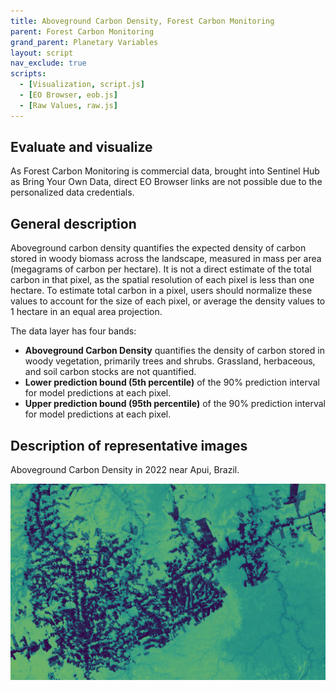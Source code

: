 ```yaml
---
title: Aboveground Carbon Density, Forest Carbon Monitoring
parent: Forest Carbon Monitoring
grand_parent: Planetary Variables
layout: script
nav_exclude: true
scripts:
  - [Visualization, script.js]
  - [EO Browser, eob.js]
  - [Raw Values, raw.js]
---
```


## Evaluate and visualize

As Forest Carbon Monitoring is commercial data, brought into Sentinel Hub as Bring Your Own Data, direct EO Browser links are not possible due to the personalized data credentials.

## General description

Aboveground carbon density quantifies the expected density of carbon stored in woody biomass across the
landscape, measured in mass per area (megagrams of carbon per hectare). It is not a direct estimate of the total
carbon in that pixel, as the spatial resolution of each pixel is less than one hectare. To estimate total carbon in a
pixel, users should normalize these values to account for the size of each pixel, or average the density values to 1
hectare in an equal area projection.

The data layer has four bands:

- **Aboveground Carbon Density** quantifies the density of carbon stored in woody vegetation,
  primarily trees and shrubs. Grassland, herbaceous, and soil carbon stocks are not quantified.
- **Lower prediction bound (5th percentile)** of the 90% prediction interval for model predictions at each pixel.
- **Upper prediction bound (95th percentile)** of the 90% prediction interval for model predictions at each pixel.

## Description of representative images

Aboveground Carbon Density in 2022 near Apui, Brazil.

![Aboveground Carbon Density Example](fig/abovegroundcarbon.jpg)
